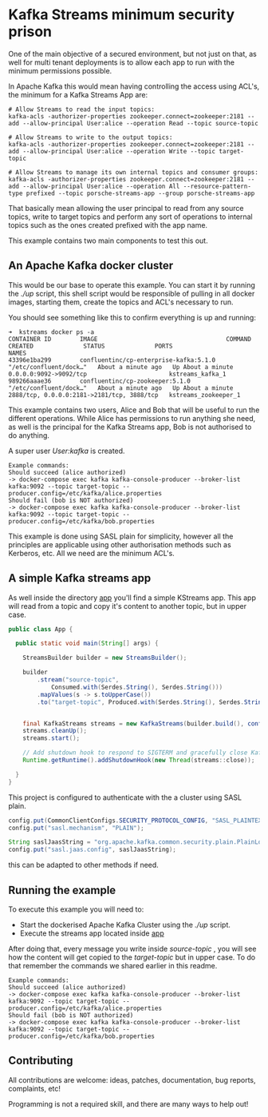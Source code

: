 # Kafka Streams minimum security prison

One of the main objective of a secured environment, but not just on that, as well for multi tenant deployments is to allow each app to run with the minimum permissions possible.

In Apache Kafka this would mean having controlling the access using ACL's, the minimum for a Kafka Streams App are:

```
# Allow Streams to read the input topics:
kafka-acls -authorizer-properties zookeeper.connect=zookeeper:2181 --add --allow-principal User:alice --operation Read --topic source-topic

# Allow Streams to write to the output topics:
kafka-acls -authorizer-properties zookeeper.connect=zookeeper:2181 --add --allow-principal User:alice --operation Write --topic target-topic

# Allow Streams to manage its own internal topics and consumer groups:
kafka-acls -authorizer-properties zookeeper.connect=zookeeper:2181 --add --allow-principal User:alice --operation All --resource-pattern-type prefixed --topic porsche-streams-app --group porsche-streams-app
```

That basically mean allowing the user principal to read from any source topics, write to target topics and perform any sort of operations to internal topics such as the ones created prefixed with the app name.

This example contains two main components to test this out.

## An Apache Kafka docker cluster

This would be our base to operate this example. You can start it by running the _./up_ script, this shell script would be responsible of
pulling in all docker images, starting them, create the topics and ACL's necessary to run.

You should see something like this to confirm everything is up and running:

```
➜  kstreams docker ps -a
CONTAINER ID        IMAGE                                    COMMAND                  CREATED              STATUS              PORTS                                        NAMES
43396e1ba299        confluentinc/cp-enterprise-kafka:5.1.0   "/etc/confluent/dock…"   About a minute ago   Up About a minute   0.0.0.0:9092->9092/tcp                       kstreams_kafka_1
989266aaae36        confluentinc/cp-zookeeper:5.1.0          "/etc/confluent/dock…"   About a minute ago   Up About a minute   2888/tcp, 0.0.0.0:2181->2181/tcp, 3888/tcp   kstreams_zookeeper_1
```

This example contains two users, Alice and Bob that will be useful to run the different operations. While Alice has permissions to run anything she need, as well is the principal for the Kafka Streams app, Bob is not authorised to do anything.

A super user _User:kafka_ is created.

```
Example commands:
Should succeed (alice authorized)
-> docker-compose exec kafka kafka-console-producer --broker-list kafka:9092 --topic target-topic --producer.config=/etc/kafka/alice.properties
Should fail (bob is NOT authorized)
-> docker-compose exec kafka kafka-console-producer --broker-list kafka:9092 --topic target-topic --producer.config=/etc/kafka/bob.properties
```

This example is done using SASL plain for simplicity, however all the principles are applicable using other authorisation methods such as Kerberos, etc. All we need are the minimum ACL's.

## A simple Kafka streams app

As well inside the directory [app](app/) you'll find a simple KStreams app. This app will read from a topic and copy it's content to another topic, but in upper case.


```java
public class App {

  public static void main(String[] args) {

    StreamsBuilder builder = new StreamsBuilder();

    builder
        .stream("source-topic",
            Consumed.with(Serdes.String(), Serdes.String()))
        .mapValues(s -> s.toUpperCase())
        .to("target-topic", Produced.with(Serdes.String(), Serdes.String()));


    final KafkaStreams streams = new KafkaStreams(builder.build(), config());
    streams.cleanUp();
    streams.start();

    // Add shutdown hook to respond to SIGTERM and gracefully close Kafka Streams
    Runtime.getRuntime().addShutdownHook(new Thread(streams::close));

  }
}
```

This project is configured to authenticate with the a cluster using SASL plain.

```java
config.put(CommonClientConfigs.SECURITY_PROTOCOL_CONFIG, "SASL_PLAINTEXT");
config.put("sasl.mechanism", "PLAIN");

String saslJaasString = "org.apache.kafka.common.security.plain.PlainLoginModule required username=\"alice\" password=\"alice-secret\";";
config.put("sasl.jaas.config", saslJaasString);
```

this can be adapted to other methods if need.


## Running the example

To execute this example you will need to:

* Start the dockerised Apache Kafka Cluster using the _./up_ script.
* Execute the streams app located inside [app](app/)

After doing that, every message you write inside _source-topic_ , you will see how the content will get copied to the _target-topic_ but in upper case. To do that remember the commands we shared earlier in this readme.

```
Example commands:
Should succeed (alice authorized)
-> docker-compose exec kafka kafka-console-producer --broker-list kafka:9092 --topic target-topic --producer.config=/etc/kafka/alice.properties
Should fail (bob is NOT authorized)
-> docker-compose exec kafka kafka-console-producer --broker-list kafka:9092 --topic target-topic --producer.config=/etc/kafka/bob.properties
```

## Contributing

All contributions are welcome: ideas, patches, documentation, bug reports,
complaints, etc!

Programming is not a required skill, and there are many ways to help out!
